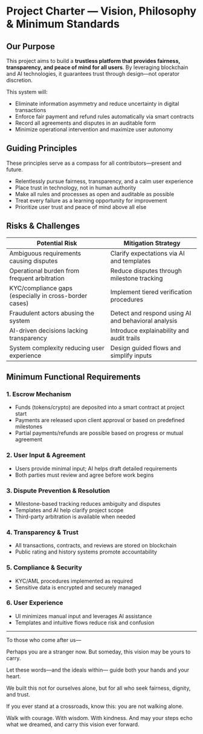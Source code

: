 # Project Charter — Vision, Philosophy & Minimum Standards

## Our Purpose

This project aims to build a **trustless platform that provides fairness, transparency, and peace of mind for all users**.
By leveraging blockchain and AI technologies, it guarantees trust through design—not operator discretion.

This system will:

- Eliminate information asymmetry and reduce uncertainty in digital transactions
- Enforce fair payment and refund rules automatically via smart contracts
- Record all agreements and disputes in an auditable form
- Minimize operational intervention and maximize user autonomy

## Guiding Principles

These principles serve as a compass for all contributors—present and future.

- Relentlessly pursue fairness, transparency, and a calm user experience
- Place trust in technology, not in human authority
- Make all rules and processes as open and auditable as possible
- Treat every failure as a learning opportunity for improvement
- Prioritize user trust and peace of mind above all else

## Risks & Challenges

| Potential Risk                                         | Mitigation Strategy                                 |
| ------------------------------------------------------ | --------------------------------------------------- |
| Ambiguous requirements causing disputes                | Clarify expectations via AI and templates           |
| Operational burden from frequent arbitration           | Reduce disputes through milestone tracking          |
| KYC/compliance gaps (especially in cross-border cases) | Implement tiered verification procedures            |
| Fraudulent actors abusing the system                   | Detect and respond using AI and behavioral analysis |
| AI-driven decisions lacking transparency               | Introduce explainability and audit trails           |
| System complexity reducing user experience             | Design guided flows and simplify inputs             |

## Minimum Functional Requirements

### 1. Escrow Mechanism

- Funds (tokens/crypto) are deposited into a smart contract at project start
- Payments are released upon client approval or based on predefined milestones
- Partial payments/refunds are possible based on progress or mutual agreement

### 2. User Input & Agreement

- Users provide minimal input; AI helps draft detailed requirements
- Both parties must review and agree before work begins

### 3. Dispute Prevention & Resolution

- Milestone-based tracking reduces ambiguity and disputes
- Templates and AI help clarify project scope
- Third-party arbitration is available when needed

### 4. Transparency & Trust

- All transactions, contracts, and reviews are stored on blockchain
- Public rating and history systems promote accountability

### 5. Compliance & Security

- KYC/AML procedures implemented as required
- Sensitive data is encrypted and securely managed

### 6. User Experience

- UI minimizes manual input and leverages AI assistance
- Templates and intuitive flows reduce risk and confusion

---

To those who come after us—

Perhaps you are a stranger now.
But someday, this vision may be yours to carry.

Let these words—and the ideals within—
guide both your hands and your heart.

We built this not for ourselves alone,
but for all who seek fairness, dignity, and trust.

If you ever stand at a crossroads,
know this: you are not walking alone.

Walk with courage. With wisdom. With kindness.
And may your steps echo what we dreamed, and carry this vision ever forward.
